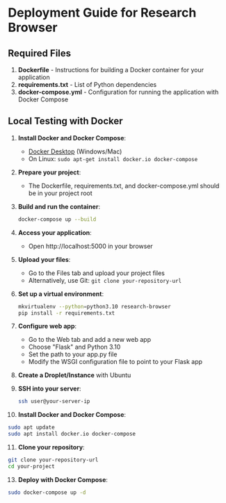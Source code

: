 # Deployment Guide for Research Browser


## Required Files


1. **Dockerfile** - Instructions for building a Docker container for your application
2. **requirements.txt** - List of Python dependencies 
3. **docker-compose.yml** - Configuration for running the application with Docker Compose

## Local Testing with Docker


1. **Install Docker and Docker Compose**:
   - [Docker Desktop](https://www.docker.com/products/docker-desktop/) (Windows/Mac)
   - On Linux: `sudo apt-get install docker.io docker-compose`

2. **Prepare your project**:
   
   - The Dockerfile, requirements.txt, and docker-compose.yml should be in your project root

3. **Build and run the container**:
   ```bash
   docker-compose up --build
   ```

4. **Access your application**:
   - Open http://localhost:5000 in your browser

5. **Upload your files**:
   - Go to the Files tab and upload your project files
   - Alternatively, use Git: `git clone your-repository-url`

6. **Set up a virtual environment**:
   ```bash
   mkvirtualenv --python=python3.10 research-browser
   pip install -r requirements.txt
   ```

7. **Configure web app**:
   - Go to the Web tab and add a new web app
   - Choose "Flask" and Python 3.10
   - Set the path to your app.py file
   - Modify the WSGI configuration file to point to your Flask app



8. **Create a Droplet/Instance** with Ubuntu 

9. **SSH into your server**:
   ```bash
   ssh user@your-server-ip
   ```

10. **Install Docker and Docker Compose**:
   ```bash
   sudo apt update
   sudo apt install docker.io docker-compose
   ```

11. **Clone your repository**:
   ```bash
   git clone your-repository-url
   cd your-project
   ```

13. **Deploy with Docker Compose**:
   ```bash
   sudo docker-compose up -d
   ```

